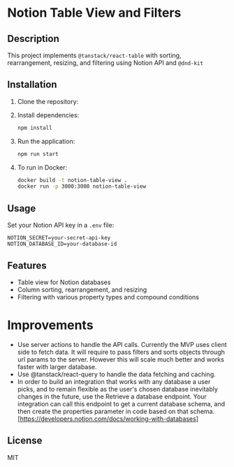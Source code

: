 # Notion Table View and Filters

## Description

This project implements `@tanstack/react-table` with sorting, rearrangement, resizing, and filtering using Notion API and `@dnd-kit`

## Installation

1. Clone the repository:

2. Install dependencies:

   ```bash
   npm install
   ```

3. Run the application:

   ```bash
   npm run start
   ```

4. To run in Docker:
   ```bash
   docker build -t notion-table-view .
   docker run -p 3000:3000 notion-table-view
   ```

## Usage

Set your Notion API key in a `.env` file:

```
NOTION_SECRET=your-secret-api-key
NOTION_DATABASE_ID=your-database-id
```

## Features

- Table view for Notion databases
- Column sorting, rearrangement, and resizing
- Filtering with various property types and compound conditions

# Improvements

- Use server actions to handle the API calls. Currently the MVP uses client side to fetch data. It will require to pass filters and sorts objects through url params to the server. However this will scale much better and works faster with larger database.
- Use @tanstack/react-query to handle the data fetching and caching.
- In order to build an integration that works with any database a user picks, and to remain flexible as the user's chosen database inevitably changes in the future, use the Retrieve a database endpoint. Your integration can call this endpoint to get a current database schema, and then create the properties parameter in code based on that schema. [https://developers.notion.com/docs/working-with-databases]

## License

MIT
